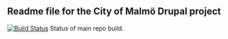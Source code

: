 Readme file for the City of Malmö Drupal project
---------------------------------------------

[![Build Status](https://travis-ci.org/malmostad/vuxenforvaltningens_informationsportal.svg?branch=master)](https://travis-ci.org/malmostad/vuxenforvaltningens_informationsportal)
Status of main repo build.
